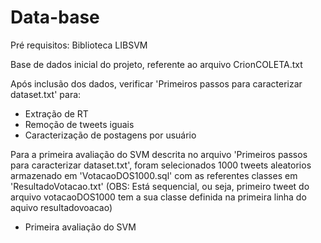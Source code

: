 # Data-base
Pré requisitos:
      Biblioteca LIBSVM


Base de dados inicial do projeto, referente ao arquivo CrionCOLETA.txt


Após inclusão dos dados, verificar  'Primeiros passos para caracterizar dataset.txt' para:

- Extração de RT
- Remoção de tweets iguais
- Caracterização de postagens por usuário

Para a primeira avaliação do SVM descrita no arquivo 'Primeiros passos para caracterizar dataset.txt', foram selecionados 1000 tweets aleatorios armazenado em 'VotacaoDOS1000.sql' com as referentes classes em 'ResultadoVotacao.txt' (OBS: Está sequencial, ou seja, primeiro tweet do arquivo votacaoDOS1000 tem a sua classe definida na primeira linha do aquivo resultadovoacao)

- Primeira avaliação do SVM
